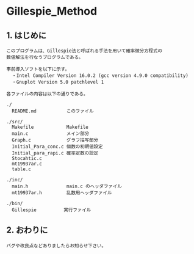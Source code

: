 # Gillespie_Method
## 1. はじめに

    このプログラムは、Gillespie法と呼ばれる手法を用いて確率微分方程式の
    数値解法を行なうプログラムである。

    事前導入ソフトを以下に示す。
      ・Intel Compiler Version 16.0.2 (gcc version 4.9.0 compatibility)
      ・Gnuplot Version 5.0 patchlevel 1      

    各ファイルの内容は以下の通りである。

    ./
      README.md           このファイル

    ./src/
      Makefile            Makefile
      main.c              メイン部分
      Graph.c             グラフ描写部分
      Initial_Para_conc.c 個数の初期値設定
      Initial_para_rapi.c 確率定数の設定
      Stocahtic.c
      mt19937ar.c
      table.c

    ./inc/
      main.h              main.c のヘッダファイル
      mt19937ar.h         乱数用ヘッダファイル

    ./bin/
      Gillespie          実行ファイル

## 2. おわりに

    バグや改良点などありましたらお知らせ下さい。
